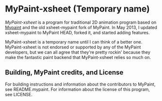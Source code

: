 # MyPaint-xsheet (Temporary name)

*MyPaint-xsheet* is a program for traditional 2D animation program based on [Mypaint](http://mypaint.intilinux.com/) and the old xsheet-mypaint fork of MyPaint. In May 2013, I updated xsheet-mypaint to MyPaint HEAD, forked it, and started adding features.

MyPaint-xsheet is a temporary name until I can think of a better one. MyPaint-xsheet is not endorsed or supported by any of the MyPaint developers, but we can all agree that they're pretty rockin' because they make the fantastic paint backend that MyPaint-xsheet relies so much on.

## Building, MyPaint credits, and License

For building instructions and information about the contributors to MyPaint, see README.mypaint. For information about the license of this program, see LICENSE.